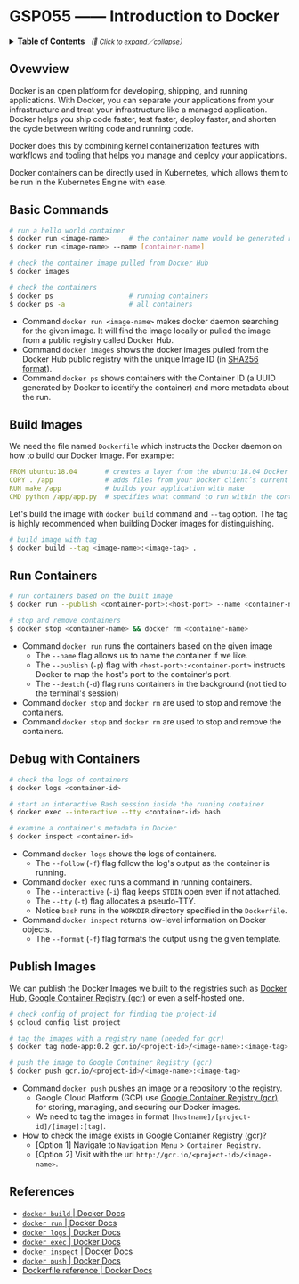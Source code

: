 # GSP055 —— Introduction to Docker

<details>
  <summary>
    <strong>Table of Contents</strong>
    <small><em>（🔎 Click to expand／collapse）</em></small>
  </summary>

- [Ovewview](#ovewview)
- [Basic Commands](#basic-commands)
- [Build Images](#build-images)
- [Run Containers](#run-containers)
- [Debug with Containers](#debug-with-containers)
- [Publish Images](#publish-images)
- [References](#references)

</details>

## Ovewview

Docker is an open platform for developing, shipping, and running applications. With Docker, you can separate your applications from your infrastructure and treat your infrastructure like a managed application. Docker helps you ship code faster, test faster, deploy faster, and shorten the cycle between writing code and running code.

Docker does this by combining kernel containerization features with workflows and tooling that helps you manage and deploy your applications.

Docker containers can be directly used in Kubernetes, which allows them to be run in the Kubernetes Engine with ease.

## Basic Commands

```bash
# run a hello world container
$ docker run <image-name>     # the container name would be generated randomly
$ docker run <image-name> --name [container-name]

# check the container image pulled from Docker Hub
$ docker images

# check the containers
$ docker ps                   # running containers
$ docker ps -a                # all containers
```

- Command `docker run <image-name>` makes docker daemon searching for the given image. It will find the image locally or pulled the image from a public registry called Docker Hub.
- Command `docker images` shows the docker images pulled from the Docker Hub public registry with the unique Image ID (in [SHA256 format](https://www.movable-type.co.uk/scripts/sha256.html)).
- Command `docker ps` shows containers with the Container ID (a UUID generated by Docker to identify the container) and more metadata about the run.

## Build Images

We need the file named `Dockerfile` which instructs the Docker daemon on how to build our Docker Image. For example:

```yaml
FROM ubuntu:18.04       # creates a layer from the ubuntu:18.04 Docker image
COPY . /app             # adds files from your Docker client’s current directory
RUN make /app           # builds your application with make
CMD python /app/app.py  # specifies what command to run within the container
```

Let's build the image with `docker build` command and `--tag` option. The tag is highly recommended when building Docker images for distinguishing.

```bash
# build image with tag
$ docker build --tag <image-name>:<image-tag> .
```

## Run Containers

```bash
# run containers based on the built image
$ docker run --publish <container-port>:<host-port> --name <container-name> <image-name>:<image-tag>

# stop and remove containers
$ docker stop <container-name> && docker rm <container-name>
```

- Command `docker run` runs the containers based on the given image
  - The `--name` flag allows us to name the container if we like.
  - The `--publish` (`-p`) flag with `<host-port>:<container-port>` instructs Docker to map the host's port to the container's port.
  - The `--deatch` (`-d`) flag runs containers in the background (not tied to the terminal's session)
- Command `docker stop` and `docker rm` are used to stop and remove the containers.
- Command `docker stop` and `docker rm` are used to stop and remove the containers.

## Debug with Containers

```bash
# check the logs of containers
$ docker logs <container-id>

# start an interactive Bash session inside the running container
$ docker exec --interactive --tty <container-id> bash

# examine a container's metadata in Docker
$ docker inspect <container-id>
```

- Command `docker logs` shows the logs of containers.
  - The `--follow` (`-f`) flag follow the log's output as the container is running.
- Command `docker exec` runs a command in running containers.
  - The `--interactive` (`-i`) flag keeps `STDIN` open even if not attached.
  - The `--tty` (`-t`) flag allocates a pseudo-TTY.
  - Notice `bash` runs in the `WORKDIR` directory specified in the `Dockerfile`.
- Command `docker inspect` returns low-level information on Docker objects.
  - The `--format` (`-f`) flag formats the output using the given template.

## Publish Images

We can publish the Docker Images we built to the registries such as [Docker Hub](https://hub.docker.com/), [Google Container Registry (gcr)](https://cloud.google.com/container-registry/) or even a self-hosted one.

```bash
# check config of project for finding the project-id
$ gcloud config list project

# tag the images with a registry name (needed for gcr)
$ docker tag node-app:0.2 gcr.io/<project-id>/<image-name>:<image-tag>

# push the image to Google Container Registry (gcr)
$ docker push gcr.io/<project-id>/<image-name>:<image-tag>
```

- Command `docker push` pushes an image or a repository to the registry.
  - Google Cloud Platform (GCP) use [Google Container Registry (gcr)](https://cloud.google.com/container-registry/) for storing, managing, and securing our Docker images.
  - We need to tag the images in format `[hostname]/[project-id]/[image]:[tag]`.
- How to check the image exists in Google Container Registry (gcr)?
  - [Option 1] Navigate to `Navigation Menu` > `Container Registry`.
  - [Option 2] Visit with the url `http://gcr.io/<project-id>/<image-name>`.

## References

- [`docker build` | Docker Docs](https://docs.docker.com/engine/reference/commandline/build/)
- [`docker run` | Docker Docs](https://docs.docker.com/engine/reference/commandline/run/)
- [`docker logs` | Docker Docs](https://docs.docker.com/engine/reference/commandline/logs/)
- [`docker exec` | Docker Docs](https://docs.docker.com/engine/reference/commandline/exec/)
- [`docker inspect` | Docker Docs](https://docs.docker.com/engine/reference/commandline/inspect/)
- [`docker push` | Docker Docs](https://docs.docker.com/engine/reference/commandline/push/)
- [Dockerfile reference | Docker Docs](https://docs.docker.com/engine/reference/builder/)